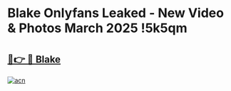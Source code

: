 # Blake Onlyfans Leaked - New Video & Photos March 2025 !5k5qm

# <h2><a href="https://sleta2.iuczelnia.edu.pl?title=Blake&ref=5k5qm">🔗👉 🔴 Blake</a></h2>

[![acn](https://github.com/user-attachments/assets/0f9c940e-d8b0-45ae-aac7-cd30a18b3e1c)](https://sleta2.iuczelnia.edu.pl?title=Blake&ref=5k5qm)

